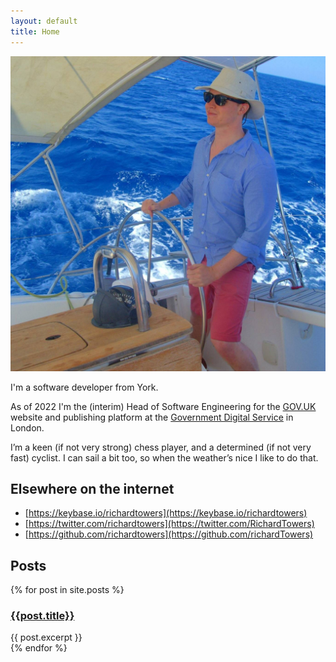 ```yaml
---
layout: default
title: Home
---
```


<img alt="Photograph of Richard sailing somewhere sunny" src="/static/images/richard-sailing.jpg" class="avatar">

I'm a software developer from York.

As of 2022 I'm the (interim) Head of Software Engineering for the
[GOV.UK](https://www.gov.uk) website and publishing platform at the [Government
Digital Service](https://gds.blog.gov.uk/about/) in London.

I’m a keen (if not very strong) chess player, and a determined (if not very
fast) cyclist. I can sail a bit too, so when the weather’s nice I like to do
that.

## Elsewhere on the internet

* [https://keybase.io/richardtowers](https://keybase.io/richardtowers)
* [https://twitter.com/richardtowers](https://twitter.com/RichardTowers)
* [https://github.com/richardtowers](https://github.com/richardTowers)

## Posts

<div>
{% for post in site.posts %}
	<div class="post">
		<h3><a href="{{ post.url }}">{{post.title}}</a></h3>
		{{ post.excerpt }}
	</div>
{% endfor %}
</div>
